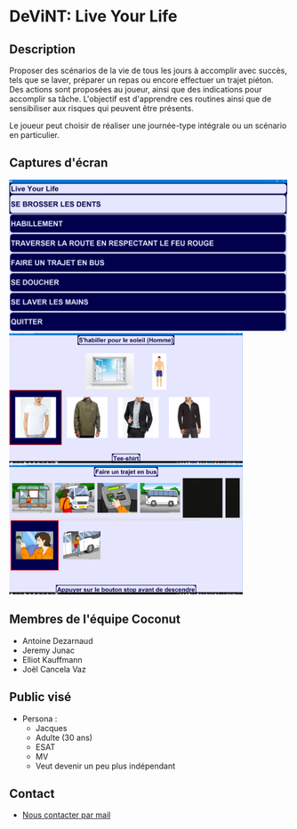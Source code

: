 # DeViNT: Live Your Life

## Description

Proposer des scénarios de la vie de tous les jours à accomplir avec succès, tels que se laver, préparer un repas ou encore effectuer un trajet piéton. Des actions sont proposées au joueur, ainsi que des indications pour accomplir sa tâche. L'objectif est d'apprendre ces routines ainsi que de sensibiliser aux risques qui peuvent être présents.

Le joueur peut choisir de réaliser une journée-type intégrale ou un scénario en particulier.

## Captures d'écran

<img src="documentation/img/1.png" width="500">
<img src="documentation/img/2.png" width="420">
<img src="documentation/img/3.png" width="420">

## Membres de l'équipe Coconut

* Antoine Dezarnaud
* Jeremy Junac
* Elliot Kauffmann
* Joël Cancela Vaz

## Public visé

* Persona :
  * Jacques
  * Adulte (30 ans)
  * ESAT
  * MV
  * Veut devenir un peu plus indépendant

## Contact

* <a href="mailto:joel.cancela-vaz@etu.unice.fr?subject=DeViNT G2projet3&amp;to=antoine.dezarnaud@etu.unice.fr;jeremy.junac@etu.unice.fr;elliot.kauffmann@etu.unice.fr">Nous contacter par mail</a>
